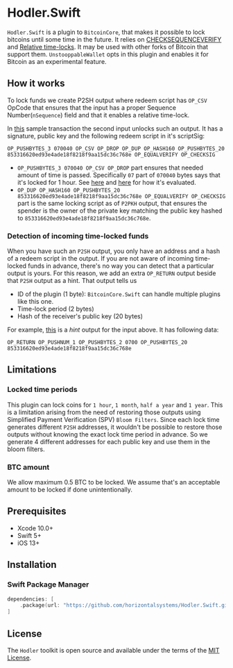 # Hodler.Swift

`Hodler.Swift` is a plugin to `BitcoinCore`, that makes it possible to lock bitcoins until some time in the future. It relies on [CHECKSEQUENCEVERIFY](https://github.com/bitcoin/bips/blob/master/bip-0112.mediawiki) and [Relative time-locks](https://github.com/bitcoin/bips/blob/master/bip-0068.mediawiki). It may be used with other forks of Bitcoin that support them. `UnstooppableWallet` opts in this plugin and enables it for Bitcoin as an experimental feature.

## How it works

To lock funds we create P2SH output where redeem script has `OP_CSV` OpCode that ensures that the input has a proper Sequence Number(`nSequence`) field and that it enables a relative time-lock. 

In [this](https://blockstream.info/tx/1cd11e80d04c82d098f19badb153ea12ec84cda408daaadc566cc129f967a435?input:1&expand) sample transaction the second input unlocks such an output. It has a signature, public key and the following redeem script in it's scriptSig:

`OP_PUSHBYTES_3 070040 OP_CSV OP_DROP OP_DUP OP_HASH160 OP_PUSHBYTES_20 853316620ed93e4ade18f8218f9aa15dc36c768e OP_EQUALVERIFY OP_CHECKSIG`

- `OP_PUSHBYTES_3 070040 OP_CSV OP_DROP` part ensures that needed amount of time is passed. Specifically `07` part of `070040` bytes says that it's locked for 1 hour. See [here](https://github.com/horizontalsystems/Hodler.Swift/blob/master/Sources/Hodler/Classes/Core/HodlerPlugin.swift#L16) and [here](https://github.com/bitcoin/bips/blob/master/bip-0068.mediawiki) for how it's evaluated.
- `OP_DUP OP_HASH160 OP_PUSHBYTES_20 853316620ed93e4ade18f8218f9aa15dc36c768e OP_EQUALVERIFY OP_CHECKSIG` part is the same locking script as of `P2PKH` output, that ensures the spender is the owner of the private key matching the public key hashed to `853316620ed93e4ade18f8218f9aa15dc36c768e`.

### Detection of incoming time-locked funds

When you have such an `P2SH` output, you only have an address and a hash of a redeem script in the output. If you are not aware of incoming time-locked funds in advance, there's no way you can detect that a particular output is yours. For this reason, we add an extra `OP_RETURN` output beside that `P2SH` output as a hint. That output tells us 

- ID of the plugin (1 byte): `BitcoinCore.Swift` can handle multiple plugins like this one.
- Time-lock period (2 bytes)
- Hash of the receiver's public key (20 bytes)

For example, [this](https://blockstream.info/tx/bdc3e995100269c8813f291dd9ea5489d8a17bd163002f70b5abbe05b5dccbd3?expand) is a *hint* output for the input above. It has following data:

`OP_RETURN OP_PUSHNUM_1 OP_PUSHBYTES_2 0700 OP_PUSHBYTES_20 853316620ed93e4ade18f8218f9aa15dc36c768e` 


## Limitations

### Locked time periods

This plugin can lock coins for `1 hour`, `1 month`, `half a year` and `1 year`. This is a limitation arising from the need of restoring those outputs using Simplified Payment Verification (SPV) `Bloom Filters`. Since each lock time generates different `P2SH` addresses, it wouldn't be possible to restore those outputs without knowing the exact lock time period in advance. So we generate 4 different addresses for each public key and use them in the bloom filters.

### BTC amount

We allow maximum 0.5 BTC to be locked. We assume that's an acceptable amount to be locked if done unintentionally.

## Prerequisites

* Xcode 10.0+
* Swift 5+
* iOS 13+

## Installation

### Swift Package Manager

```swift
dependencies: [
    .package(url: "https://github.com/horizontalsystems/Hodler.Swift.git", .upToNextMajor(from: "1.0.0"))
]
```

## License

The `Hodler` toolkit is open source and available under the terms of the [MIT License](https://github.com/horizontalsystems/Hodler.Swift/blob/master/LICENSE).
